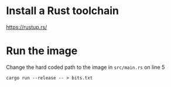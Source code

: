 
# Install a Rust toolchain

https://rustup.rs/

# Run the image

Change the hard coded path to the image in `src/main.rs` on line 5

```
cargo run --release -- > bits.txt
```
